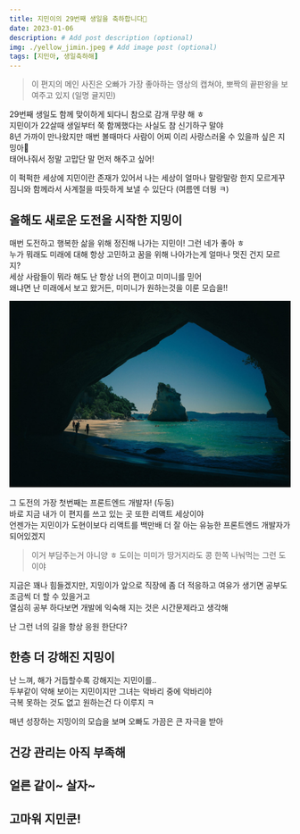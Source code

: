 ```yaml
---
title: 지민이의 29번째 생일을 축하합니다🧡
date: 2023-01-06
description: # Add post description (optional)
img: ./yellow_jimin.jpeg # Add image post (optional)
tags: [지민아, 생일축하해]
---
```

> 이 편지의 메인 사진은 오빠가 가장 좋아하는 영상의 캡쳐야, 뽀짝의 끝판왕을 보여주고 있지 (일명 귤지민) 

29번째 생일도 함께 맞이하게 되다니 참으로 감개 무량 해 ㅎ  
지민이가 22살때 생일부터 쭉 함께했다는 사실도 참 신기하구 말야  
8년 가까이 만나왔지만 매번 볼때마다 사람이 어찌 이리 사랑스러울 수 있을까 싶은 지밍아🧡  
태어나줘서 정말 고맙단 말 먼저 해주고 싶어!  

이 퍽퍽한 세상에 지민이란 존재가 있어서 나는 세상이 얼마나 말랑말랑 한지 모르게꾸   
짐니와 함께라서 사계절을 따듯하게 보낼 수 있단다 (여름엔 더웡 ㅋ)

## 올해도 새로운 도전을 시작한 지밍이 

매번 도전하고 행복한 삶을 위해 정진해 나가는 지민이! 그런 네가 좋아 ㅎ  
누가 뭐래도 미래에 대해 항상 고민하고 꿈을 위해 나아가는게 얼마나 멋진 건지 모르지?  
세상 사람들이 뭐라 해도 난 항상 너의 편이고 미미니를 믿어  
왜냐면 난 미래에서 보고 왔거든, 미미니가 원하는것을 이룬 모습을!!

![I and My friends](./we-in-rest.jpg)

그 도전의 가장 첫번째는 프론트엔드 개발자! (두둥)  
바로 지금 내가 이 편지를 쓰고 있는 곳 또한 리액트 세상이야  
언젠가는 지민이가 도현이보다 리액트를 백만배 더 잘 아는 유능한 프론트엔드 개발자가 되어있겠지  

> 이거 부담주는거 아니양 ㅎ 도이는 미미가 땅거지라도 콩 한쪽 나눠먹는 그런 도이야

지금은 꽤나 힘들겠지만, 지밍이가 앞으로 직장에 좀 더 적응하고 여유가 생기면 공부도 조금씩 더 할 수 있을거고  
열심히 공부 하다보면 개발에 익숙해 지는 것은 시간문제라고 생각해

난 그런 너의 길을 항상 응원 한단다?

## 한층 더 강해진 지밍이 

난 느껴, 해가 거듭할수록 강해지는 지민이를..  
두부같이 약해 보이는 지민이지만 그녀는 악바리 중에 악바리야  
극복 못하는 것도 없고 원하는건 다 이루지 ㅋ  

매년 성장하는 지밍이의 모습을 보며 오빠도 가끔은 큰 자극을 받아  


## 건강 관리는 아직 부족해

## 얼른 같이~ 살자~

## 고마워 지민쿤!
